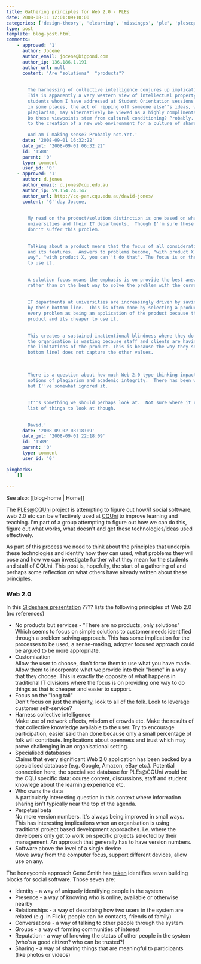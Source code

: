 ```yaml
---
title: Gathering principles for Web 2.0 - PLEs
date: 2008-08-11 12:01:09+10:00
categories: ['design-theory', 'elearning', 'missingps', 'ple', 'plescquni', 'web-20-course-sites']
type: post
template: blog-post.html
comments:
    - approved: '1'
      author: Jocene
      author_email: jocene@bigpond.com
      author_ip: 136.186.1.191
      author_url: null
      content: 'Are "solutions"  "products"?
    
    
        The harnessing of collective intelligence conjures up implications for plagiarism.
        This is apparently a very western view of intellectual property. Some of the  international
        students whom I have addressed at Student Orientation sessions advise me that
        in some places, the act of ripping off someone else''s ideas, which I might call
        plagiarism, may alternatively be viewed as a highly complimentary to the author.
        Do these viewpoints stem from cultural conditioning? Probably. And is this relevant
        to the creation of a new web environment for a culture of shared learning?
    
        And am I making sense? Probably not.Yet.'
      date: '2008-09-01 16:32:22'
      date_gmt: '2008-09-01 06:32:22'
      id: '1588'
      parent: '0'
      type: comment
      user_id: '0'
    - approved: '1'
      author: d.jones
      author_email: d.jones@cqu.edu.au
      author_ip: 59.154.24.147
      author_url: http://cq-pan.cqu.edu.au/david-jones/
      content: 'G''day Jocene,
    
    
        My read on the product/solution distinction is one based on what I see a lot within
        universities and their IT departments.  Though I''m sure those of CQU and Swinburne
        don''t suffer this problem.
    
    
        Talking about a product means that the focus of all consideration is on the product
        and its features.  Answers to problems become, "with product X you do it this
        way", "with product X, you can''t do that". The focus is on the product and how
        to use it.
    
    
        A solution focus means the emphasis is on provide the best answer to the problem,
        rather than on the best way to solve the problem with the current product.
    
    
        IT departments at universities are increasingly driven by saving money, as measured
        by their bottom line.  This is often done by selecting a product and then seeing
        every problem as being an application of the product because this is the selected
        product and its cheaper to use it.
    
    
        This creates a sustained inattentional blindness where they do not see the money
        the organisation is wasting because staff and clients are having to work around
        the limitations of the product. This is because the way they see the world (IT''s
        bottom line) does not capture the other values.
    
    
    
        There is a question about how much Web 2.0 type thinking impacts upon traditional
        notions of plagiarism and academic integrity.  There has been work in this area,
        but I''ve somewhat ignored it.
    
    
        It''s something we should perhaps look at.  Not sure where it ranks in the long
        list of things to look at though.
    
    
        David.'
      date: '2008-09-02 08:18:09'
      date_gmt: '2008-09-01 22:18:09'
      id: '1589'
      parent: '0'
      type: comment
      user_id: '0'
    
pingbacks:
    []
    
---
```


See also: [[blog-home | Home]]

The [PLEs@CQUni](http://cddu.cqu.edu.au/index.php/PLEs%40CQUni) project is attempting to figure out how/if social software, web 2.0 etc can be effectively used at [CQUni](http://www.cquni.edu.au/) to improve learning and teaching. I'm part of a group attempting to figure out how we can do this, figure out what works, what doesn't and get these technologies/ideas used effectively.

As part of this process we need to think about the principles that underpin these technologies and identify how they can used, what problems they will pose and how we can investigate further what they mean for the students and staff of CQUni. This post is, hopefully, the start of a gathering of and perhaps some reflection on what others have already written about these principles.

### Web 2.0

In this [Slideshare presentation](http://www.slideshare.net/satyajeet_02/web-20-5316/) ???? lists the following principles of Web 2.0 (no references)

- No products but services - "There are no products, only solutions"  
    Which seems to focus on simple solutions to customer needs identified through a problem solving approach. This has some implication for the processes to be used, a sense-making, adopter focused approach could be argued to be more appropriate.
- Customisation  
    Allow the user to choose, don't force them to use what you have made. Allow them to incorporate what we provide into their "home" in a way that they choose. This is exactly the opposite of what happens in traditional IT divisions where the focus is on providing one way to do things as that is cheaper and easier to support.
- Focus on the "long tail"  
    Don't focus on just the majority, look to all of the folk. Look to leverage customer self-service?
- Harness collective intelligence  
    Make use of network effects, wisdom of crowds etc. Make the results of that collective knowledge available to the user. Try to encourage participation, easier said than done because only a small percentage of folk will contribute. Implications about openness and trust which may prove challenging in an organisational setting.
- Specialised databases  
    Claims that every significant Web 2.0 application has been backed by a specialised database (e.g. Google, Amazon, eBay etc.). Potential connection here, the specialised database for PLEs@CQUni would be the CQU specific data: course content, discussions, staff and student knowlege about the learning experience etc.
- Who owns the data  
    A particularly interesting question in this context where information sharing isn't typically near the top of the agenda.
- Perpetual beta  
    No more version numbers. It's always being improved in small ways. This has interesting implications when an organisation is using traditional project based development approaches. i.e. where the developers only get to work on specific projects selected by their management. An approach that generally has to have version numbers.
- Software above the level of a single device  
    Move away from the computer focus, support different devices, allow use on any.

The honeycomb approach Gene Smith has [taken](http://nform.ca/publications/social-software-building-block) identifies seven building blocks for social software. Those seven are:

- Identity - a way of uniquely identifying people in the system
- Presence - a way of knowing who is online, available or otherwise nearby
- Relationships - a way of describing how two users in the system are related (e.g. in Flickr, people can be contacts, friends of family)
- Conversations - a way of talking to other people through the system
- Groups - a way of forming communities of interest
- Reputation - a way of knowing the status of other people in the system (who's a good citizen? who can be trusted?)
- Sharing - a way of sharing things that are meaningful to participants (like photos or videos)